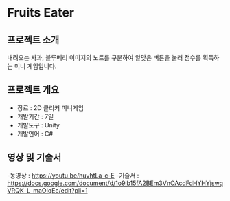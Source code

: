 # Fruits Eater

## 프로젝트 소개
내려오는 사과, 블루베리 이미지의 노트를 구분하여 알맞은 버튼을 눌러 점수를 획득하는 미니 게임입니다.
## 프로젝트 개요
 - 장르 : 2D 클리커 미니게임
 - 개발기간 : 7일
 - 개발도구 : Unity
 - 개발언어 : C#
## 영상 및 기술서
 -동영상 : https://youtu.be/huvhtLa_c-E
 -기술서 : https://docs.google.com/document/d/1o9ib15fA2BEm3VnOAcdFdHYHYjswqVRQK_L_maOIqEc/edit?pli=1
